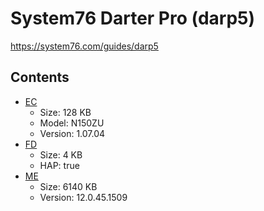 # System76 Darter Pro (darp5)

https://system76.com/guides/darp5

## Contents

- [EC](./ec.rom)
  - Size: 128 KB
  - Model: N150ZU
  - Version: 1.07.04
- [FD](./fd.rom)
  - Size: 4 KB
  - HAP: true
- [ME](./me.rom)
  - Size: 6140 KB
  - Version: 12.0.45.1509
